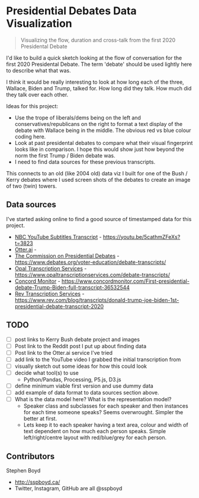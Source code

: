 # Presidential Debates Data Visualization

> Visualizing the flow, duration and cross-talk from the first 2020 Presidental Debate

I'd like to build a quick sketch looking at the flow of conversation for the first 2020 Presidental Debate. The term 'debate' should be used lightly here to describe what that was. 

I think it would be really interesting to look at how long each of the three, Wallace, Biden and Trump, talked for. How long did they talk. How much did they talk over each other. 



Ideas for this project:
- Use the trope of liberals/dems being on the left and conservatives/republicans on the right to format a text display of the debate with Wallace being in the middle. The obvious red vs blue colour coding here.
- Look at past presidental debates to compare what their visual fingerprint looks like in comparison. I hope this would show just how beyond the norm the first Trump / Biden debate was.
- I need to find data sources for these previous transcripts.

This connects to an old (like 2004 old) data viz I built for one of the Bush / Kerry debates where I used screen shots of the debates to create an image of two (twin) towers. 

## Data sources

I've started asking online to find a good source of timestamped data for this project.

- [NBC YouTube Subtitles Transcript](https://youtu.be/5cathmZFeXs?t=3823) - https://youtu.be/5cathmZFeXs?t=3823
- [Otter.ai](Otter.ai) - 
- [The Commission on Presidential Debates](https://www.debates.org/voter-education/debate-transcripts/) - https://www.debates.org/voter-education/debate-transcripts/
- [Opal Transcription Services](https://www.opaltranscriptionservices.com/debate-transcripts/) - https://www.opaltranscriptionservices.com/debate-transcripts/
- [Concord Monitor](https://www.concordmonitor.com/First-presidential-debate-Trump-Biden-full-transcript-36532544) - https://www.concordmonitor.com/First-presidential-debate-Trump-Biden-full-transcript-36532544
- [Rev Transcription Services](https://www.rev.com/blog/transcripts/donald-trump-joe-biden-1st-presidential-debate-transcript-2020) - https://www.rev.com/blog/transcripts/donald-trump-joe-biden-1st-presidential-debate-transcript-2020

## TODO

- [ ] post links to Kerry Bush debate project and images
- [ ] Post link to the Reddit post I put up about finding data
- [ ] Post link to the Otter.ai service I've tried
- [ ] add link to the YouTube video I grabbed the initial transcription from
- [ ] visually sketch out some ideas for how this could look
- [ ] decide what tool(s) to use
  - Python/Pandas, Processing, P5.js, D3.js
- [ ] define minimum viable first version and use dummy data
- [ ] add example of data format to data sources section above.
- [ ] What is the data model here? What is the representation model?
  - Speaker class and subclasses for each speaker and then instances for each time someone speaks? Seems overwrought. Simpler the better at first. 
  - Lets keep it to each speaker having a text area, colour and width of text dependent on how much each person speaks. Simple left/right/centre layout with red/blue/grey for each person.

## Contributors

Stephen Boyd 
- http://sspboyd.ca/
- Twitter, Instagram, GitHub are all @sspboyd